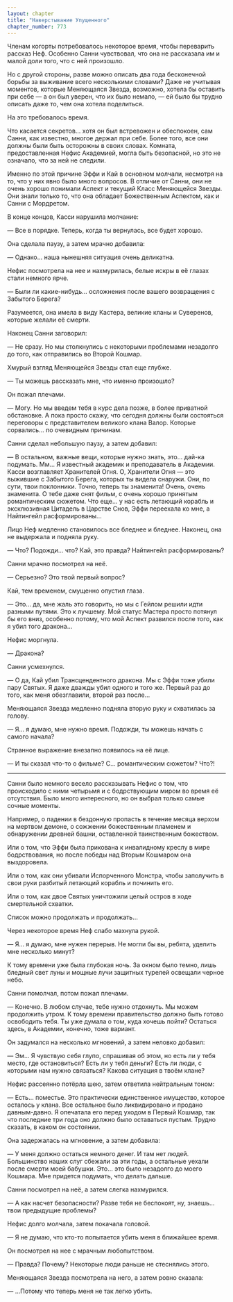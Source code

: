 ```yaml
---
layout: chapter
title: "Наверстывание Упущенного"
chapter_number: 773
---
```


Членам когорты потребовалось некоторое время, чтобы переварить рассказ Неф. Особенно Санни чувствовал, что она не рассказала им и малой доли того, что с ней произошло.

Но с другой стороны, разве можно описать два года бесконечной борьбы за выживание всего несколькими словами? Даже не учитывая моментов, которые Меняющаяся Звезда, возможно, хотела бы оставить при себе — а он был уверен, что их было немало, — ей было бы трудно описать даже то, чем она хотела поделиться.

На это требовалось время.

Что касается секретов... хотя он был встревожен и обеспокоен, сам Санни, как известно, многое держал при себе. Более того, все они должны были быть осторожны в своих словах. Комната, предоставленная Нефис Академией, могла быть безопасной, но это не означало, что за ней не следили.

Именно по этой причине Эффи и Кай в основном молчали, несмотря на то, что у них явно было много вопросов. В отличие от Санни, они не очень хорошо понимали Аспект и текущий Класс Меняющейся Звезды. Они знали только то, что она обладает Божественным Аспектом, как и Санни с Мордретом.

В конце концов, Касси нарушила молчание:

— Все в порядке. Теперь, когда ты вернулась, все будет хорошо.

Она сделала паузу, а затем мрачно добавила:

— Однако... наша нынешняя ситуация очень деликатна.

Нефис посмотрела на нее и нахмурилась, белые искры в её глазах стали немного ярче.

— Были ли какие-нибудь... осложнения после вашего возвращения с Забытого Берега?

Разумеется, она имела в виду Кастера, великие кланы и Суверенов, которые желали её смерти.

Наконец Санни заговорил:

— Не сразу. Но мы столкнулись с некоторыми проблемами незадолго до того, как отправились во Второй Кошмар.

Хмурый взгляд Меняющейся Звезды стал еще глубже.

— Ты можешь рассказать мне, что именно произошло?

Он пожал плечами.

— Могу. Но мы введем тебя в курс дела позже, в более приватной обстановке. А пока просто скажу, что сегодня должны были состояться переговоры с представителем великого клана Валор. Которые сорвались... по очевидным причинам.

Санни сделал небольшую паузу, а затем добавил:

— В остальном, важные вещи, которые нужно знать, это... дай-ка подумать. Мм... Я известный академик и преподаватель в Академии. Касси возглавляет Хранителей Огня. О, Хранители Огня — это выжившие с Забытого Берега, которых ты видела снаружи. Они, по сути, твои поклонники. Точно, теперь ты знаменита! Очень, очень знаменита. О тебе даже снят фильм, с очень хорошо принятым романтическим сюжетом. Что еще... у нас есть летающий корабль и эксклюзивная Цитадель в Царстве Снов, Эффи переехала ко мне, а Найтингейл расформированы...

Лицо Неф медленно становилось все бледнее и бледнее. Наконец, она не выдержала и подняла руку.

— Что? Подожди... что? Кай, это правда? Найтингейл расформированы?

Санни мрачно посмотрел на неё.

— Серьезно? Это твой первый вопрос?

Кай, тем временем, смущенно опустил глаза.

— Это... да, мне жаль это говорить, но мы с Гейлом решили идти разными путями. Это к лучшему. Мой статус Мастера просто потянул бы его вниз, особенно потому, что мой Аспект развился после того, как я убил того дракона...

Нефис моргнула.

— Дракона?

Санни усмехнулся.

— О да, Кай убил Трансцендентного дракона. Мы с Эффи тоже убили пару Святых. Я даже дважды убил одного и того же. Первый раз до того, как меня обезглавили, второй раз после...

Меняющаяся Звезда медленно подняла вторую руку и схватилась за голову.

— Я... я думаю, мне нужно время. Подожди, ты можешь начать с самого начала?

Странное выражение внезапно появилось на её лице.

— И ты сказал что-то о фильме? С... романтическим сюжетом? Что?!

***

Санни было немного весело рассказывать Нефис о том, что происходило с ними четырьмя и с бодрствующим миром во время её отсутствия. Было много интересного, но он выбрал только самые сочные моменты.

Например, о падении в бездонную пропасть в течение месяца верхом на мертвом демоне, о сожжении божественным пламенем и обнаружении древней башни, оставленной таинственным божеством.

Или о том, что Эффи была прикована к инвалидному креслу в мире бодрствования, но после победы над Вторым Кошмаром она выздоровела.

Или о том, как они убивали Испорченного Монстра, чтобы заполучить в свои руки разбитый летающий корабль и починить его.

Или о том, как двое Святых уничтожили целый остров в ходе смертельной схватки.

Список можно продолжать и продолжать...

Через некоторое время Неф слабо махнула рукой.

— Я... я думаю, мне нужен перерыв. Не могли бы вы, ребята, уделить мне несколько минут?

К тому времени уже была глубокая ночь. За окном было темно, лишь бледный свет луны и мощные лучи защитных турелей освещали черное небо.

Санни помолчал, потом пожал плечами.

— Конечно. В любом случае, тебе нужно отдохнуть. Мы можем продолжить утром. К тому времени правительство должно быть готово освободить тебя. Ты уже думала о том, куда хочешь пойти? Остаться здесь, в Академии, конечно, тоже вариант.

Он задумался на несколько мгновений, а затем неловко добавил:

— Эм... Я чувствую себя глупо, спрашивая об этом, но есть ли у тебя место, где остановиться? Есть ли у тебя деньги? Есть ли люди, с которыми нам нужно связаться? Какова ситуация в твоём клане?

Нефис рассеянно потёрла шею, затем ответила нейтральным тоном:

— Есть... поместье. Это практически единственное имущество, которое осталось у клана. Все остальное было ликвидировано и продано давным-давно. Я опечатала его перед уходом в Первый Кошмар, так что последние три года оно должно было оставаться пустым. Трудно сказать, в каком он состоянии.

Она задержалась на мгновение, а затем добавила:

— У меня должно остаться немного денег. И там нет людей. Большинство наших слуг сбежали за эти годы, а остальные уехали после смерти моей бабушки. Это... это было незадолго до моего Кошмара. Мне придется подумать, что делать дальше.

Санни посмотрел на неё, а затем слегка нахмурился.

— А как насчет безопасности? Разве тебя не беспокоят, ну, знаешь... твои предыдущие проблемы?

Нефис долго молчала, затем покачала головой.

— Я не думаю, что кто-то попытается убить меня в ближайшее время.

Он посмотрел на нее с мрачным любопытством.

— Правда? Почему? Некоторые люди раньше не стеснялись этого.

Меняющаяся Звезда посмотрела на него, а затем ровно сказала:

— ...Потому что теперь меня не так легко убить.